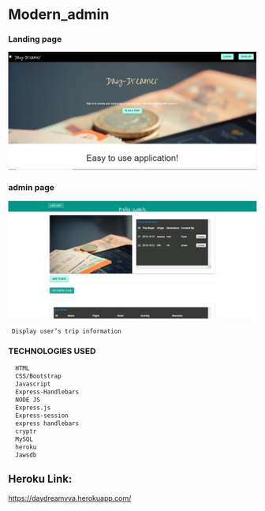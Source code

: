 # Modern_admin

### Landing page
    
   ![Alt Text](https://github.com/etabdi/Them-crooked-vultures/blob/master/public/img/main.PNG)

### admin  page

  ![Alt Text](https://github.com/etabdi/Them-crooked-vultures/blob/master/public/img/profilew.PNG)
   
     Display user’s trip information   
     




 ### TECHNOLOGIES USED

      HTML
      CSS/Bootstrap
      Javascript
      Express-Handlebars
      NODE JS   
      Express.js
      Express-session
      express handlebars
      cryptr 
      MySQL 
      heroku
      Jawsdb      
    
## Heroku Link:
https://daydreamvva.herokuapp.com/
